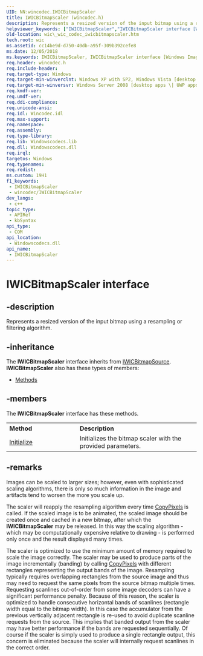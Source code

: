 ```yaml
---
UID: NN:wincodec.IWICBitmapScaler
title: IWICBitmapScaler (wincodec.h)
description: Represents a resized version of the input bitmap using a resampling or filtering algorithm.
helpviewer_keywords: ["IWICBitmapScaler","IWICBitmapScaler interface [Windows Imaging Component]","IWICBitmapScaler interface [Windows Imaging Component]","described","_wic_codec_iwicbitmapscaler","wic._wic_codec_iwicbitmapscaler","wincodec/IWICBitmapScaler"]
old-location: wic\_wic_codec_iwicbitmapscaler.htm
tech.root: wic
ms.assetid: cc14be9d-d750-40db-a95f-309b392cefe8
ms.date: 12/05/2018
ms.keywords: IWICBitmapScaler, IWICBitmapScaler interface [Windows Imaging Component], IWICBitmapScaler interface [Windows Imaging Component],described, _wic_codec_iwicbitmapscaler, wic._wic_codec_iwicbitmapscaler, wincodec/IWICBitmapScaler
req.header: wincodec.h
req.include-header: 
req.target-type: Windows
req.target-min-winverclnt: Windows XP with SP2, Windows Vista [desktop apps \| UWP apps]
req.target-min-winversvr: Windows Server 2008 [desktop apps \| UWP apps]
req.kmdf-ver: 
req.umdf-ver: 
req.ddi-compliance: 
req.unicode-ansi: 
req.idl: Wincodec.idl
req.max-support: 
req.namespace: 
req.assembly: 
req.type-library: 
req.lib: Windowscodecs.lib
req.dll: Windowscodecs.dll
req.irql: 
targetos: Windows
req.typenames: 
req.redist: 
ms.custom: 19H1
f1_keywords:
 - IWICBitmapScaler
 - wincodec/IWICBitmapScaler
dev_langs:
 - c++
topic_type:
 - APIRef
 - kbSyntax
api_type:
 - COM
api_location:
 - Windowscodecs.dll
api_name:
 - IWICBitmapScaler
---
```


# IWICBitmapScaler interface


## -description

Represents a resized version of the input bitmap using a resampling or filtering algorithm.

## -inheritance

The <b xmlns:loc="http://microsoft.com/wdcml/l10n">IWICBitmapScaler</b> interface inherits from <a href="https://docs.microsoft.com/windows/desktop/api/wincodec/nn-wincodec-iwicbitmapsource">IWICBitmapSource</a>. <b>IWICBitmapScaler</b> also has these types of members:
<ul>
<li><a href="https://docs.microsoft.com/">Methods</a></li>
</ul>

## -members

The <b>IWICBitmapScaler</b> interface has these methods.
<table class="members" id="memberListMethods">
<tr>
<th align="left" width="37%">Method</th>
<th align="left" width="63%">Description</th>
</tr>
<tr data="declared;">
<td align="left" width="37%">
<a href="https://docs.microsoft.com/windows/desktop/api/wincodec/nf-wincodec-iwicbitmapscaler-initialize">Initialize</a>
</td>
<td align="left" width="63%">
Initializes the bitmap scaler with the provided parameters.

</td>
</tr>
</table>

## -remarks

Images can be scaled to larger sizes; however, even with sophisticated scaling algorithms, there is only so much information in the image and artifacts tend to worsen the more you scale up.

The scaler will reapply the resampling algorithm every time <a href="https://docs.microsoft.com/windows/desktop/api/wincodec/nf-wincodec-iwicbitmapsource-copypixels">CopyPixels</a> is called. 
            If the scaled image is to be animated, the scaled image should be created once and cached in a new bitmap, after which the <b>IWICBitmapScaler</b> may be released. 
            In this way the scaling algorithm - which may be computationally expensive relative to drawing - is performed only once and the result displayed many times.
         

The scaler is optimized to use the minimum amount of memory required to scale the image correctly. 
            The scaler may be used to produce parts of the image incrementally (banding) by calling <a href="https://docs.microsoft.com/windows/desktop/api/wincodec/nf-wincodec-iwicbitmapsource-copypixels">CopyPixels</a> with different rectangles representing the output bands of the image. 
            Resampling typically requires overlapping rectangles from the source image and thus may need to request the same pixels from the source bitmap multiple times. 
            Requesting scanlines out-of-order from some image decoders can have a significant performance penalty. 
            Because of this reason, the scaler is optimized to handle consecutive horizontal bands of scanlines (rectangle width equal to the bitmap width). 
            In this case the accumulator from the previous vertically adjacent rectangle is re-used to avoid duplicate scanline requests from the source. 
            This implies that banded output from the scaler may have better performance if the bands are requested sequentially. 
            Of course if the scaler is simply used to produce a single rectangle output, this concern is eliminated because the scaler will internally request scanlines in the correct order.

